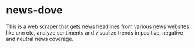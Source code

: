# news-dove
This is a web scraper that gets news headlines from various news websites like cnn etc, analyze sentiments and visualize trends in positive, negative and neutral news coverage.
